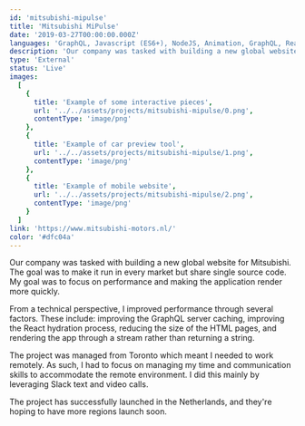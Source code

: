 ```yaml
---
id: 'mitsubishi-mipulse'
title: 'Mitsubishi MiPulse'
date: '2019-03-27T00:00:00.000Z'
languages: 'GraphQL, Javascript (ES6+), NodeJS, Animation, GraphQL, React'
description: 'Our company was tasked with building a new global website for Mitsubishi. The goal was to make it run in every market but share single source code. My goal was to focus on performance and making the application render more quickly. '
type: 'External'
status: 'Live'
images:
  [
    {
      title: 'Example of some interactive pieces',
      url: '../../assets/projects/mitsubishi-mipulse/0.png',
      contentType: 'image/png'
    },
    {
      title: 'Example of car preview tool',
      url: '../../assets/projects/mitsubishi-mipulse/1.png',
      contentType: 'image/png'
    },
    {
      title: 'Example of mobile website',
      url: '../../assets/projects/mitsubishi-mipulse/2.png',
      contentType: 'image/png'
    }
  ]
link: 'https://www.mitsubishi-motors.nl/'
color: '#dfc04a'
---
```


Our company was tasked with building a new global website for Mitsubishi. The goal was to make it run in every market but share single source code. My goal was to focus on performance and making the application render more quickly.

From a technical perspective, I improved performance through several factors. These include: improving the GraphQL server caching, improving the React hydration process, reducing the size of the HTML pages, and rendering the app through a stream rather than returning a string.

The project was managed from Toronto which meant I needed to work remotely. As such, I had to focus on managing my time and communication skills to accommodate the remote environment. I did this mainly by leveraging Slack text and video calls.

The project has successfully launched in the Netherlands, and they're hoping to have more regions launch soon.
